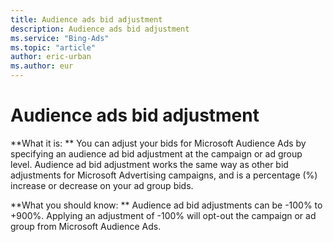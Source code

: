 ```yaml
---
title: Audience ads bid adjustment
description: Audience ads bid adjustment
ms.service: "Bing-Ads"
ms.topic: "article"
author: eric-urban
ms.author: eur
---
```


# Audience ads bid adjustment

**What it is: **       You can adjust your bids for Microsoft Audience Ads by specifying an audience ad bid adjustment at the campaign or ad group level. Audience ad bid adjustment works the same way as other bid adjustments for Microsoft Advertising campaigns, and is a percentage (%) increase or decrease on your ad group bids.

**What you should know: ** Audience ad bid adjustments can be  -100% to +900%. Applying an adjustment of -100% will opt-out the campaign or ad group from Microsoft Audience Ads.


